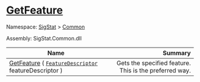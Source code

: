 # [GetFeature](./Signature-100663438.md)

Namespace: [SigStat]() > [Common](./../README.md)

Assembly: SigStat.Common.dll

| Name | Summary  |
| ------| -----------:|
| [GetFeature](./Signature-100663438.md) ( [`FeatureDescriptor`](./../FeatureDescriptor.md) featureDescriptor ) | Gets the specified feature. This is the preferred way.
